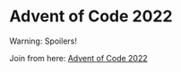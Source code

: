 # Advent of Code 2022

Warning: Spoilers!

Join from here: [Advent of Code 2022](https://adventofcode.com/2022/about)

